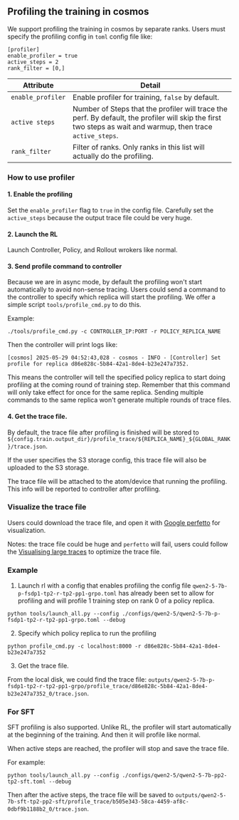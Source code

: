 ## Profiling the training in cosmos

We support profiling the training in cosmos by separate ranks. Users must specify the profiling config in `toml` config file like:

```
[profiler]
enable_profiler = true
active_steps = 2
rank_filter = [0,]
```

| Attribute         | Detail                                                                                                                                                       |
| ----------------- | ------------------------------------------------------------------------------------------------------------------------------------------------------------ |
| `enable_profiler` | Enable profiler for training, `false` by default.                                                                                                            |
| `active steps`    | Number of Steps that the profiler will trace the perf. By default, the profiler will skip the first two steps as wait and warmup, then trace `active_steps`. |
| `rank_filter`     | Filter of ranks. Only ranks in this list will actually do the profiling.                                                                                     |


### How to use profiler

#### 1. Enable the profiling

Set the `enable_profiler` flag to `true` in the config file. Carefully set the `active_steps` because the output trace file could be very huge.
#### 2. Launch the RL

Launch Controller, Policy, and Rollout wrokers like normal.

#### 3. Send profile command to controller

Because we are in async mode, by default the profiling won't start automatically to avoid non-sense tracing. Users could send a command to the controller to specify which replica will start the profiling. We offer a simple script `tools/profile_cmd.py` to do this.

Example:

```
./tools/profile_cmd.py -c CONTROLLER_IP:PORT -r POLICY_REPLICA_NAME
```

Then the controller will print logs like:

```
[cosmos] 2025-05-29 04:52:43,028 - cosmos - INFO - [Controller] Set profile for replica d86e828c-5b84-42a1-8de4-b23e247a7352.
```

This means the controller will tell the specified policy replica to start doing profiling at the coming round of training step. Remember that this command will only take effect for once for the same replica. Sending multiple commands to the same replica won't generate multiple rounds of trace files.

#### 4. Get the trace file.

By default, the trace file after profiling is finished will be stored to `${config.train.output_dir}/profile_trace/${REPLICA_NAME}_${GLOBAL_RANK}/trace.json`.


If the user specifies the S3 storage config, this trace file will also be uploaded to the S3 storage.

The trace file will be attached to the atom/device that running the profiling. This info will be reported to controller after profiling.

### Visualize the trace file

Users could download the trace file, and open it with [Google perfetto](https://ui.perfetto.dev/) for visualization. 

Notes: the trace file could be huge and `perfetto` will fail, users could follow the [Visualising large traces](https://perfetto.dev/docs/visualization/large-traces) to optimize the trace file.

### Example

1. Launch rl with a config that enables profiling
the config file `qwen2-5-7b-p-fsdp1-tp2-r-tp2-pp1-grpo.toml` has already been set to allow for profiling and will profile 1 training step on rank 0 of a policy replica.
```
python tools/launch_all.py --config ./configs/qwen2-5/qwen2-5-7b-p-fsdp1-tp2-r-tp2-pp1-grpo.toml --debug
```
2. Specify which policy replica to run the profiling

```
python profile_cmd.py -c localhost:8000 -r d86e828c-5b84-42a1-8de4-b23e247a7352
```

3. Get the trace file.

From the local disk, we could find the trace file: `outputs/qwen2-5-7b-p-fsdp1-tp2-r-tp2-pp1-grpo/profile_trace/d86e828c-5b84-42a1-8de4-b23e247a7352_0/trace.json`.


### For SFT

SFT profiling is also supported. Unlike RL, the profiler will start automatically at the beginning of the training. And then it will profile like normal.

When active steps are reached, the profiler will stop and save the trace file.

For example:

```
python tools/launch_all.py --config ./configs/qwen2-5/qwen2-5-7b-pp2-tp2-sft.toml --debug
```

Then after the active steps, the trace file will be saved to `outputs/qwen2-5-7b-sft-tp2-pp2-sft/profile_trace/b505e343-58ca-4459-af8c-0dbf9b1188b2_0/trace.json`.
